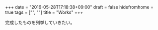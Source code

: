 +++
date = "2016-05-28T17:18:38+09:00"
draft = false
hidefromhome = true
tags = ["", ""]
title = "Works"
+++

完成したものを列挙していきたい。
